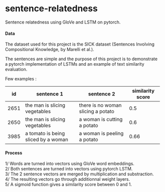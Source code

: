 # sentence-relatedness
Sentence relatedness using GloVe and LSTM on pytorch.  

#### Data
The dataset used for this project is the SICK dataset (Sentences Involving Compositional Knowledge, by Marelli et al.).  

The sentences are simple and the purpose of this project is to demonstrate a pytorch implementation of LSTMs and an example of text similarity evaluation. 

Few examples : 

| id  | sentence 1          | sentence 2 | similarity score |
| --------------- |---------------| -----| ------ |
|2651| the man is slicing vegetables  |  there is no woman slicing a potato |  0.5 |
|2650| the man is slicing vegetables    |   a woman is cutting a potato |  0.6 |
|3985| a tomato is being sliced by a woman    |   a woman is peeling a potato |  0.66 |

#### Process
1/ Words are turned into vectors using GloVe word embeddings.  
2/ Both sentences are turned into vectors using pytorch LSTM.  
3/ The 2 sentence vectors are merged by multiplication and substraction.  
4/ The resulting vectors go through additionnal weight layers.  
5/ A sigmoid function gives a similarity score between 0 and 1. 
